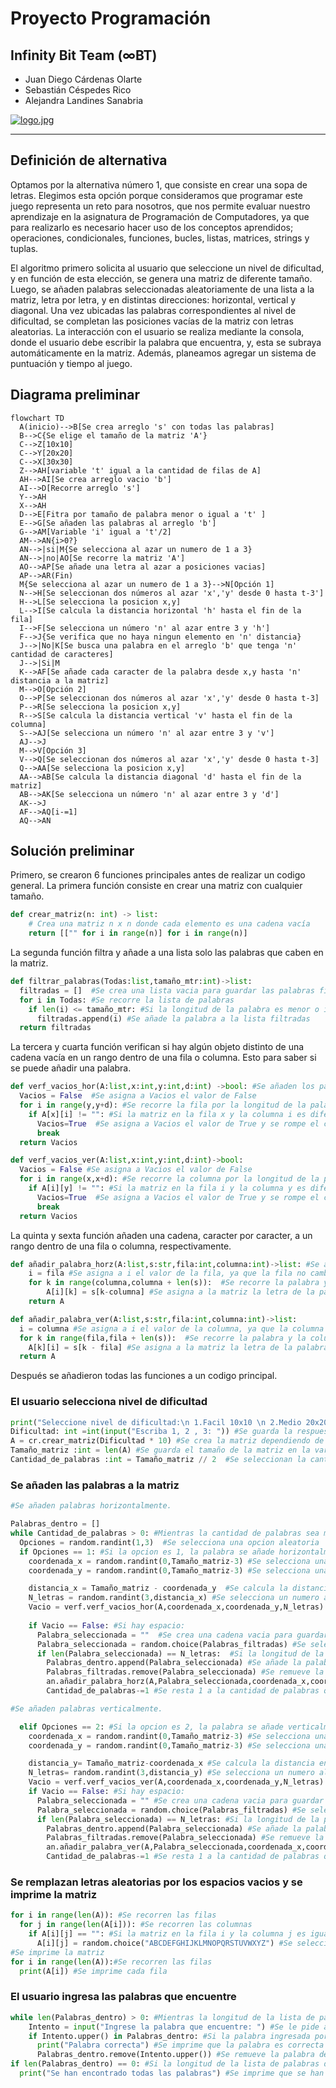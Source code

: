 # Proyecto Programación
## **Infinity Bit Team (∞BT)**
* Juan Diego Cárdenas Olarte
* Sebastián Céspedes Rico
* Alejandra Landines Sanabria

[![logo.jpg](https://i.postimg.cc/pdcVKPsT/logo.jpg)](https://postimg.cc/JyJWLCVV)

-------------
## Definición de alternativa
Optamos por la alternativa número 1, que consiste en crear una sopa de letras. Elegimos esta opción porque consideramos que programar este juego representa un reto para nosotros, que nos permite evaluar nuestro aprendizaje en la asignatura de Programación de Computadores, ya que para realizarlo es necesario hacer uso de los conceptos aprendidos; operaciones, condicionales, funciones, bucles, listas, matrices, strings y tuplas. 

El algoritmo primero solicita al usuario que seleccione un nivel de dificultad, y en función de esta elección, se genera una matriz de diferente tamaño. Luego, se añaden palabras seleccionadas aleatoriamente de una lista a la matriz, letra por letra, y en distintas direcciones: horizontal, vertical y diagonal. Una vez ubicadas las palabras correspondientes al nivel de dificultad, se completan las posiciones vacías de la matriz con letras aleatorias. La interacción con el usuario se realiza mediante la consola, donde el usuario debe escribir la palabra que encuentra, y, esta se subraya automáticamente en la matriz. Además, planeamos agregar un sistema de puntuación y tiempo al juego.

## Diagrama preliminar
```mermaid
flowchart TD
  A(inicio)-->B[Se crea arreglo 's' con todas las palabras]
  B-->C{Se elige el tamaño de la matriz 'A'}
  C-->Z[10x10]
  C-->Y[20x20]
  C-->X[30x30]
  Z-->AH[variable 't' igual a la cantidad de filas de A]
  AH-->AI[Se crea arreglo vacio 'b']
  AI-->D[Recorre arreglo 's']
  Y-->AH
  X-->AH
  D-->E[Fitra por tamaño de palabra menor o igual a 't' ]
  E-->G[Se añaden las palabras al arreglo 'b'] 
  G-->AM[Variable 'i' igual a 't'/2]
  AM-->AN{i>0?}
  AN-->|si|M{Se selecciona al azar un numero de 1 a 3}
  AN-->|no|AO[Se recorre la matriz 'A']
  AO-->AP[Se añade una letra al azar a posiciones vacias]
  AP-->AR(Fin)
  M{Se selecciona al azar un numero de 1 a 3}-->N[Opción 1]
  N-->H[Se seleccionan dos números al azar 'x','y' desde 0 hasta t-3']
  H-->L[Se selecciona la posicion x,y]
  L-->I[Se calcula la distancia horizontal 'h' hasta el fin de la fila]
  I-->F[Se selecciona un número 'n' al azar entre 3 y 'h']
  F-->J{Se verifica que no haya ningun elemento en 'n' distancia}
  J-->|No|K[Se busca una palabra en el arreglo 'b' que tenga 'n' cantidad de caracteres]
  J-->|Si|M
  K-->AF[Se añade cada caracter de la palabra desde x,y hasta 'n' distancia a la matriz]
  M-->O[Opción 2]
  O-->P[Se seleccionan dos números al azar 'x','y' desde 0 hasta t-3]
  P-->R[Se selecciona la posicion x,y]
  R-->S[Se calcula la distancia vertical 'v' hasta el fin de la columna]
  S-->AJ[Se selecciona un número 'n' al azar entre 3 y 'v']
  AJ-->J
  M-->V[Opción 3]
  V-->Q[Se seleccionan dos números al azar 'x','y' desde 0 hasta t-3]
  Q-->AA[Se selecciona la posicion x,y]
  AA-->AB[Se calcula la distancia diagonal 'd' hasta el fin de la matriz]
  AB-->AK[Se selecciona un número 'n' al azar entre 3 y 'd']
  AK-->J
  AF-->AQ[i-=1]
  AQ-->AN 
```

## Solución preliminar
Primero, se crearon 6 funciones principales antes de realizar un codigo general. La primera función consiste en crear una matriz con cualquier tamaño.
```python
def crear_matriz(n: int) -> list:
    # Crea una matriz n x n donde cada elemento es una cadena vacía
    return [["" for i in range(n)] for i in range(n)]
```
La segunda función filtra y añade a una lista solo las palabras que caben en la matriz.
```python
def filtrar_palabras(Todas:list,tamaño_mtr:int)->list: 
  filtradas = []  #Se crea una lista vacia para guardar las palabras filtradas
  for i in Todas: #Se recorre la lista de palabras
    if len(i) <= tamaño_mtr: #Si la longitud de la palabra es menor o igual al tamaño de la matriz
      filtradas.append(i) #Se añade la palabra a la lista filtradas
  return filtradas 
```
La tercera y cuarta función verifican si hay algún objeto distinto de una cadena vacía en un rango dentro de una fila o columna. Esto para saber si se puede añadir una palabra.
```python
def verf_vacios_hor(A:list,x:int,y:int,d:int) ->bool: #Se añaden los parametros de la matriz, la fila, la columna y la longitud de la palabra
  Vacios = False  #Se asigna a Vacios el valor de False
  for i in range(y,y+d): #Se recorre la fila por la longitud de la palabra
    if A[x][i] != "": #Si la matriz en la fila x y la columna i es diferente de vacio
      Vacios=True  #Se asigna a Vacios el valor de True y se rompe el ciclo
      break
  return Vacios

def verf_vacios_ver(A:list,x:int,y:int,d:int)->bool:
  Vacios = False #Se asigna a Vacios el valor de False
  for i in range(x,x+d): #Se recorre la columna por la longitud de la palabra
    if A[i][y] != "": #Si la matriz en la fila i y la columna y es diferente de vacio
      Vacios=True  #Se asigna a Vacios el valor de True y se rompe el ciclo
      break
  return Vacios 
```
La quinta y sexta función añaden una cadena, caracter por caracter, a un rango dentro de una fila o columna, respectivamente.
```python
def añadir_palabra_horz(A:list,s:str,fila:int,columna:int)->list: #Se añaden como parametros la matriz, la palabra, la fila y la columna
    i = fila #Se asigna a i el valor de la fila, ya que la fila no cambia
    for k in range(columna,columna + len(s)):  #Se recorre la palabra y la fila.
        A[i][k] = s[k-columna] #Se asigna a la matriz la letra de la palabra en la posicion k-columna
    return A  

def añadir_palabra_ver(A:list,s:str,fila:int,columna:int)->list:
  i = columna #Se asigna a i el valor de la columna, ya que la columna no cambia
  for k in range(fila,fila + len(s)):  #Se recorre la palabra y la columna.
    A[k][i] = s[k - fila] #Se asigna a la matriz la letra de la palabra en la posicion k-fila
  return A  
```
Después se añadieron todas las funciones a un codigo principal.
### El usuario selecciona nivel de dificultad 
```python
print("Seleccione nivel de dificultad:\n 1.Facil 10x10 \n 2.Medio 20x20 \n 3.Dificil 30x30")  #Se le pide al usuario que seleccione el nivel de dificultad
Dificultad: int =int(input("Escriba 1, 2 , 3: ")) #Se guarda la respuesta del usuario en la variable Dificultad
A = cr.crear_matriz(Dificultad * 10) #Se crea la matriz dependiendo de la dificultad seleccionada por el usuario
Tamaño_matriz :int = len(A) #Se guarda el tamaño de la matriz en la variable Tamaño_matriz #Se crea una lista con las palabras filtradas
Cantidad_de_palabras :int = Tamaño_matriz // 2  #Se seleccionan la cantidad de palabras que se van a añadir a la matriz
```
### Se añaden las palabras a la matriz
```python
#Se añaden palabras horizontalmente.

Palabras_dentro = []
while Cantidad_de_palabras > 0: #Mientras la cantidad de palabras sea mayor a 0
  Opciones = random.randint(1,3)  #Se selecciona una opcion aleatoria
  if Opciones == 1: #Si la opcion es 1, la palabra se añade horizontalmente
    coordenada_x = random.randint(0,Tamaño_matriz-3) #Se selecciona una coordenada x aleatoria
    coordenada_y = random.randint(0,Tamaño_matriz-3) #Se selecciona una coordenada y aleatoria

    distancia_x = Tamaño_matriz - coordenada_y  #Se calcula la distancia en x hasta el final de la fila
    N_letras = random.randint(3,distancia_x) #Se selecciona un numero aleatorio de letras entre 3 y la distancia en x
    Vacio = verf.verf_vacios_hor(A,coordenada_x,coordenada_y,N_letras) #Se verifica si hay espacio para añadir la palabra
    
    if Vacio == False: #Si hay espacio:
      Palabra_seleccionada = ""  #Se crea una cadena vacia para guardar la palabra seleccionada
      Palabra_seleccionada = random.choice(Palabras_filtradas) #Se selecciona una palabra aleatoria
      if len(Palabra_seleccionada) == N_letras:  #Si la longitud de la palabra seleccionada es igual a un numero aleatorio N_letras
        Palabras_dentro.append(Palabra_seleccionada) #Se añade la palabra a la lista de palabras dentro
        Palabras_filtradas.remove(Palabra_seleccionada) #Se remueve la palabra de la lista de palabras filtradas
        an.añadir_palabra_horz(A,Palabra_seleccionada,coordenada_x,coordenada_y) #Se añade la palabra a la matriz usando como parametros la matriz, la palabra, la fila y la columna  
        Cantidad_de_palabras-=1 #Se resta 1 a la cantidad de palabras que se van a añadir a la matriz

#Se añaden palabras verticalmente.

  elif Opciones == 2: #Si la opcion es 2, la palabra se añade verticalmente
    coordenada_x = random.randint(0,Tamaño_matriz-3) #Se selecciona una coordenada x aleatoria
    coordenada_y = random.randint(0,Tamaño_matriz-3) #Se selecciona una coordenada y aleatoria

    distancia_y= Tamaño_matriz-coordenada_x #Se calcula la distancia en y hasta el final de la columna
    N_letras= random.randint(3,distancia_y) #Se selecciona un numero aleatorio de letras entre 3 y la distancia en y
    Vacio = verf.verf_vacios_ver(A,coordenada_x,coordenada_y,N_letras) #Se verifica si hay espacio para añadir la palabra
    if Vacio == False: #Si hay espacio:
      Palabra_seleccionada = "" #Se crea una cadena vacia para guardar la palabra seleccionada
      Palabra_seleccionada = random.choice(Palabras_filtradas) #Se selecciona una palabra aleatoria
      if len(Palabra_seleccionada) == N_letras: #Si la longitud de la palabra seleccionada es igual a un numero aleatorio N_letras
        Palabras_dentro.append(Palabra_seleccionada) #Se añade la palabra a la lista de palabras dentro
        Palabras_filtradas.remove(Palabra_seleccionada) #Se remueve la palabra de la lista de palabras filtradas
        an.añadir_palabra_ver(A,Palabra_seleccionada,coordenada_x,coordenada_y) #Se añade la palabra a la matriz usando como parametros la matriz, la palabra, la fila y la columna 
        Cantidad_de_palabras-=1 #Se resta 1 a la cantidad de palabras que se van a añadir a la matriz
```
### Se remplazan letras aleatorias por los espacios vacios y se imprime la matriz
```python
for i in range(len(A)): #Se recorren las filas
  for j in range(len(A[i])): #Se recorren las columnas
    if A[i][j] == "": #Si la matriz en la fila i y la columna j es igual a una cadena vacia
      A[i][j] = random.choice("ABCDEFGHIJKLMNOPQRSTUVWXYZ") #Se selecciona una letra aleatoria y se añade a la matriz
#Se imprime la matriz
for i in range(len(A)):#Se recorren las filas
  print(A[i]) #Se imprime cada fila
```
### El usuario ingresa las palabras que encuentre 
```python
while len(Palabras_dentro) > 0: #Mientras la longitud de la lista de palabras dentro de la matriz sea mayor a 0
    Intento = input("Ingrese la palabra que encuentre: ") #Se le pide al usuario que ingrese una palabra
    if Intento.upper() in Palabras_dentro: #Si la palabra ingresada por el usuario esta en la lista de palabras dentro
      print("Palabra correcta") #Se imprime que la palabra es correcta
      Palabras_dentro.remove(Intento.upper()) #Se remueve la palabra de la lista de palabras dentro
if len(Palabras_dentro) == 0: #Si la longitud de la lista de palabras dentro es igual a 0
  print("Se han encontrado todas las palabras") #Se imprime que se han encontrado todas las palabras
```
